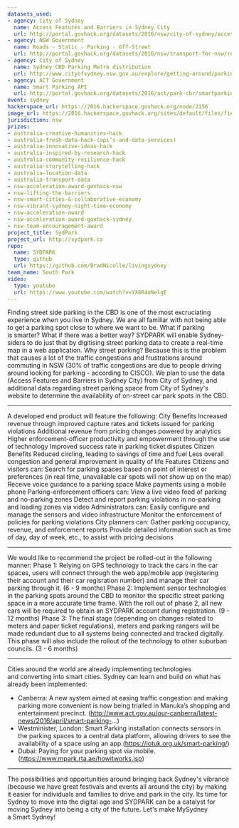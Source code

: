 ```yaml
---
datasets_used:
- agency: City of Sydney
  name: Access Features and Barriers in Sydney City
  url: http://portal.govhack.org/datasets/2016/nsw/city-of-sydney/access-features-and-barriers-in-sydney-city.html
- agency: NSW Government
  name: Roads - Static - Parking - Off-Street
  url: http://portal.govhack.org/datasets/2016/nsw/transport-for-nsw/roads---static---parking---off-street.html
- agency: City of Sydney
  name: Sydney CBD Parking Metre distribution
  url: http://www.cityofsydney.nsw.gov.au/explore/getting-around/parking/parking-meters
- agency: ACT Government
  name: Smart Parking API
  url: http://portal.govhack.org/datasets/2016/act/park-cbr/smartparking-real-time-api.html
event: sydney
hackerspace_url: https://2016.hackerspace.govhack.org/node/2156
image_url: https://2016.hackerspace.govhack.org/sites/default/files/field/image/pasted%20image%20at%202016_07_31%2003_14%20pm_0.png
jurisdiction: nsw
prizes:
- australia-creative-humanities-hack
- australia-fresh-data-hack-(api’s-and-data-services)
- australia-innovative-ideas-hack
- australia-inspired-by-research-hack
- australia-community-resilience-hack
- australia-storytelling-hack
- australia-location-data
- australia-transport-data
- nsw-acceleration-award-govhack-nsw
- nsw-lifting-the-barriers
- nsw-smart-cities-&-collaborative-economy
- nsw-vibrant-sydney-night-time-economy
- nsw-acceleration-award
- nsw-acceleration-award-govhack-sydney
- nsw-team-encouragement-award
project_title: SydPark
project_url: http://sydpark.co
repo:
  name: SYDPARK
  type: github
  url: https://github.com/BradNicolle/livingsydney
team_name: South Park
video:
  type: youtube
  url: https://www.youtube.com/watch?v=YX8R4oNelgE
---
```


Finding street side parking in the CBD is one of the most excruciating experience when you live in Sydney. We are all familiar with not being able to get a parking spot close to where we want to be. What if parking is smarter? What if there was a better way?
SYDPARK will enable Sydney-siders to do just that by digitising street parking data to create a real-time map in a web application. Why street parking? Because this is the problem that causes a lot of the traffic congestions and frustrations around commuting in NSW (30% of traffic congestions are due to people driving around looking for parking - according to CISCO).
We plan to use the data (Access Features and Barriers in Sydney City) from City of Sydney, and additional data regarding street parking space from City of Sydney's website to determine the availability of on-street car park spots in the CBD. 
______________________________________________________________________________________________________________________________________
A developed end product will feature the following:
City Benefits
Increased revenue through improved capture rates and tickets issued for parking violations
Additional revenue from pricing changes powered by analytics
Higher enforcement-officer productivity and empowerment through the use of technology
Improved success rate in parking ticket disputes
Citizen Benefits
Reduced circling, leading to savings of time and fuel
Less overall congestion and general improvement in quality of life
Features
Citizens and visitors can:
Search for parking spaces based on point of interest or preferences (in real time, unavailable car spots will not show up on the map)
Receive voice guidance to a parking space
Make payments using a mobile phone
Parking-enforcement officers can:
View a live video feed of parking and no-parking zones
Detect and report parking violations in no-parking and loading zones via video
Administrators can:
Easily configure and manage the sensors and video infrastructure
Monitor the enforcement of policies for parking violations
City planners can:
Gather parking occupancy, revenue, and enforcement reports
Provide detailed information such as time of day, day of week, etc., to assist with pricing decisions
______________________________________________________________________________________________________________________________________
We would like to recommend the project be rolled-out in the following manner:
Phase 1: Relying on GPS technology to track the cars in the car spaces, users will connect through the web app/mobile app (registering their account and their car regisration number) and manage their car parking through it. (6 - 9 months)
Phase 2: Implement sensor technologies in the parking spots around the CBD to monitor the specific street parking space in a more accurate time frame. With the roll out of phase 2, all new cars will be required to obtain an SYDPARK account during registration. (9 - 12 months)
Phase 3: The final stage (depending on changes related to meters and paper ticket regulations), meters and parking rangers will be made redundant due to all systems being connected and tracked digitally. This phase will also include the rollout of the technology to other suburban councils. (3 - 6 months)
______________________________________________________________________________________________________________________________________
Cities around the world are already implementing technologies and converting into smart cities. Sydney can learn and build on what has already been implemented:
- Canberra: A new system aimed at easing traffic congestion and making parking more convenient is now being trialled in Manuka’s shopping and entertainment precinct. (http://www.act.gov.au/our-canberra/latest-news/2016/april/smart-parking-...)
- Westminister, London: Smart Parking installation connects sensors in the parking spaces to a central data platform, allowing drivers to see the availability of a space using an app.(https://iotuk.org.uk/smart-parking/)
- Dubai: Paying for your parking spot via mobile. (https://www.mpark.rta.ae/howitworks.jsp) 
______________________________________________________________________________________________________________________________________
The possibilities and opportunities around bringing back Sydney's vibrance (because we have great festivals and events all around the city) by making it easier for individuals and families to drive and park in the city.
Its time for Sydney to move into the digital age and SYDPARK can be a catalyst for moving Sydney into being a city of the future. 
Let's make MySydney a Smart Sydney!